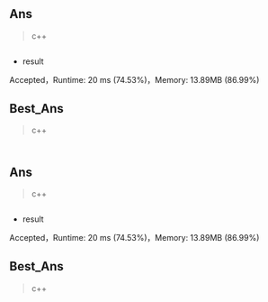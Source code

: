 # 

## Ans

> c++

```c++

```

* result

Accepted，Runtime: 20 ms (74.53%)，Memory: 13.89MB (86.99%)



## Best_Ans

> c++

```c++

```



# 

## Ans

> c++

```c++

```

* result

Accepted，Runtime: 20 ms (74.53%)，Memory: 13.89MB (86.99%)



## Best_Ans

> c++

```c++

```
